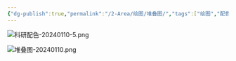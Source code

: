 ```yaml
---
{"dg-publish":true,"permalink":"/2-Area/绘图/堆叠图/","tags":["绘图","配色"]}
---
```


![科研配色-20240110-5.png](/img/user/5-Attachment/Image/%E7%A7%91%E7%A0%94%E9%85%8D%E8%89%B2-20240110-5.png)

![堆叠图-20240110.png](/img/user/5-Attachment/Image/%E5%A0%86%E5%8F%A0%E5%9B%BE-20240110.png)

